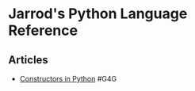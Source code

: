 # Jarrod's Python Language Reference

## Articles

- [Constructors in Python](https://www.geeksforgeeks.org/constructors-in-python/) \#G4G